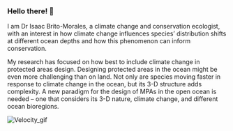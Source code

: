 ### Hello there! 👋

I am Dr Isaac Brito-Morales, a climate change and conservation ecologist, with an interest in how climate change influences species’ distribution shifts at different ocean depths and how this phenomenon can inform conservation.

My research has focused on how best to include climate change in protected areas design. Designing protected areas in the ocean might be even more challenging than on land. Not only are species moving faster in response to climate change in the ocean, but its 3-D structure adds complexity. A new paradigm for the design of MPAs in the open ocean is needed – one that considers its 3-D nature, climate change, and different ocean bioregions.

![Velocity_gif](https://user-images.githubusercontent.com/25609047/130958530-e639a486-7729-42d8-809a-98a4404b7144.gif)

<!--
**IsaakBM/IsaakBM** is a ✨ _special_ ✨ repository because its `README.md` (this file) appears on your GitHub profile.

Here are some ideas to get you started:

- 🔭 I’m currently working on ...
- 🌱 I’m currently learning ...
- 👯 I’m looking to collaborate on ...
- 🤔 I’m looking for help with ...
- 💬 Ask me about ...
- 📫 How to reach me: ...
- 😄 Pronouns: ...
- ⚡ Fun fact: ...
-->
